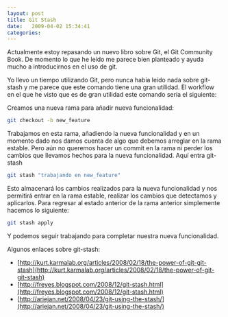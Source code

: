 ```yaml
---
layout: post
title: Git Stash
date:   2009-04-02 15:34:41
categories:
---
```


Actualmente estoy repasando un nuevo libro sobre Git, el Git Community Book. De momento lo que he leído me parece bien planteado y ayuda mucho a introducirnos en el uso de git.

Yo llevo un tiempo utilizando Git, pero nunca había leído nada sobre git-stash y me parece que este comando tiene una gran utilidad. El workflow en el que he visto que es de gran utilidad este comando sería el siguiente:

Creamos una nueva rama para añadir nueva funcionalidad:

```bash
git checkout -b new_feature
```

Trabajamos en esta rama, añadiendo la nueva funcionalidad y en un momento dado nos damos cuenta de algo que debemos arreglar en la rama estable. Pero aún no queremos hacer un commit en la rama ni perder los cambios que llevamos hechos para la nueva funcionalidad. Aquí entra git-stash

```bash
git stash "trabajando en new_feature"
```

Esto almacenará los cambios realizados para la nueva funcionalidad y nos permitirá entrar en la rama estable, realizar los cambios que detectamos y aplicarlos. Para regresar al estado anterior de la rama anterior simplemente hacemos lo siguiente:

```bash
git stash apply
```

Y podemos seguir trabajando para completar nuestra nueva funcionalidad.

Algunos enlaces sobre git-stash:

- [http://kurt.karmalab.org/articles/2008/02/18/the-power-of-git-git-stash](http://kurt.karmalab.org/articles/2008/02/18/the-power-of-git-git-stash)
- [http://freyes.blogspot.com/2008/12/git-stash.html](http://freyes.blogspot.com/2008/12/git-stash.html)
- [http://ariejan.net/2008/04/23/git-using-the-stash/](http://ariejan.net/2008/04/23/git-using-the-stash/)
